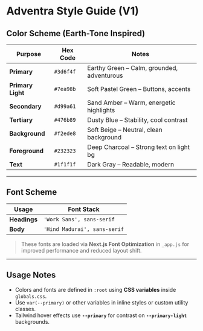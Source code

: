 # Adventra Style Guide (V1)

## Color Scheme (Earth-Tone Inspired)

| Purpose           | Hex Code  | Notes                                         |
|-------------------|-----------|-----------------------------------------------|
| **Primary**       | `#3d6f4f` | Earthy Green – Calm, grounded, adventurous    |
| **Primary Light** | `#7ea98b` | Soft Pastel Green – Buttons, accents          |
| **Secondary**     | `#d99a61` | Sand Amber – Warm, energetic highlights       |
| **Tertiary**      | `#476b89` | Dusty Blue – Stability, cool contrast         |
| **Background**    | `#f2ede8` | Soft Beige – Neutral, clean background        |
| **Foreground**    | `#232323` | Deep Charcoal – Strong text on light bg       |
| **Text**          | `#1f1f1f` | Dark Gray – Readable, modern                  |

---

## Font Scheme

| Usage        | Font Stack                     |
|--------------|--------------------------------|
| **Headings** | `'Work Sans', sans-serif`      |
| **Body**     | `'Hind Madurai', sans-serif`   |

> These fonts are loaded via **Next.js Font Optimization** in `_app.js` for improved performance and reduced layout shift.

---

## Usage Notes
- Colors and fonts are defined in `:root` using **CSS variables** inside `globals.css`.
- Use `var(--primary)` or other variables in inline styles or custom utility classes.
- Tailwind hover effects use **`--primary`** for contrast on **`--primary-light`** backgrounds.
